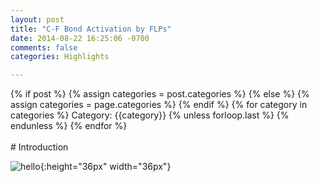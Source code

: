 ```yaml
---
layout: post
title: "C-F Bond Activation by FLPs"
date: 2014-08-22 16:25:06 -0700
comments: false
categories: Highlights

---
```

<div class="post-categories">
  {% if post %}
    {% assign categories = post.categories %}
  {% else %}
    {% assign categories = page.categories %}
  {% endif %}
  {% for category in categories %}
  Category: {{category}}
  {% unless forloop.last %}&nbsp;{% endunless %}
  {% endfor %}
</div>
<br>
# Introduction

![hello](https://dl.dropboxusercontent.com/s/pfby2ubnvx2rjqj/FLP_as_base.png?dl=0){:height="36px" width="36px"}

